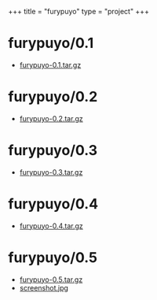 +++
title = "furypuyo"
type = "project"
+++

# furypuyo/0.1
* [furypuyo-0.1.tar.gz](/furypuyo/furypuyo/0.1/furypuyo-0.1.tar.gz)

# furypuyo/0.2
* [furypuyo-0.2.tar.gz](/furypuyo/furypuyo/0.2/furypuyo-0.2.tar.gz)

# furypuyo/0.3
* [furypuyo-0.3.tar.gz](/furypuyo/furypuyo/0.3/furypuyo-0.3.tar.gz)

# furypuyo/0.4
* [furypuyo-0.4.tar.gz](/furypuyo/furypuyo/0.4/furypuyo-0.4.tar.gz)

# furypuyo/0.5
* [furypuyo-0.5.tar.gz](/furypuyo/furypuyo/0.5/furypuyo-0.5.tar.gz)
* [screenshot.jpg](/furypuyo/furypuyo/0.5/screenshot.jpg)